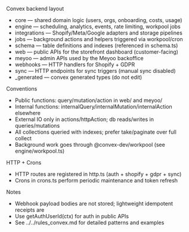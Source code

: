 Convex backend layout

- core — shared domain logic (users, orgs, onboarding, costs, usage)
- engine — scheduling, analytics, events, rate limiting, workpool jobs
- integrations — Shopify/Meta/Google adapters and storage pipelines
- jobs — background actions and helpers triggered via workpool/cron
- schema — table definitions and indexes (referenced in schema.ts)
- web — public APIs for the storefront dashboard (customer-facing)
- meyoo — admin APIs used by the Meyoo backoffice
- webhooks — HTTP handlers for Shopify + GDPR
- sync — HTTP endpoints for sync triggers (manual sync disabled)
- _generated — convex generated types (do not edit)

Conventions

- Public functions: query/mutation/action in web/ and meyoo/
- Internal functions: internalQuery/internalMutation/internalAction elsewhere
- External IO only in actions/httpAction; db reads/writes in queries/mutations
- All collections queried with indexes; prefer take/paginate over full collect
- Background work goes through @convex-dev/workpool (see engine/workpool.ts)

HTTP + Crons

- HTTP routes are registered in http.ts (auth + shopify + gdpr + sync)
- Crons in crons.ts perform periodic maintenance and token refresh

Notes

- Webhook payload bodies are not stored; lightweight idempotent receipts are
- Use getAuthUserId(ctx) for auth in public APIs
- See ../../rules_convex.md for detailed patterns and examples
